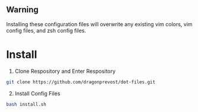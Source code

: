 ## Warning
Installing these configuration files will overwrite any existing vim colors, vim config files, and zsh config files. 

# Install
1. Clone Respository and Enter Respository
```sh
git clone https://github.com/dragonprevost/dot-files.git
```
2. Install Config Files
```sh
bash install.sh
```
